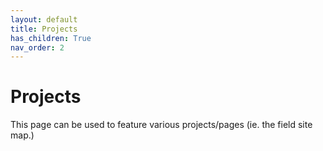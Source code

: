```yaml
---
layout: default
title: Projects
has_children: True
nav_order: 2
---
```


# Projects

This page can be used to feature various projects/pages (ie. the field site map.)